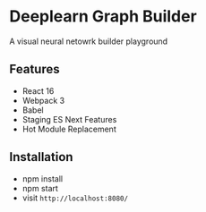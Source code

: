# Deeplearn Graph Builder

A visual neural netowrk builder playground


## Features

* React 16
* Webpack 3
* Babel
* Staging ES Next Features
* Hot Module Replacement

## Installation

* npm install
* npm start
* visit `http://localhost:8080/`
